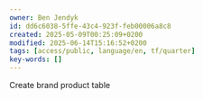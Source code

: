 ```yaml
---
owner: Ben Jendyk
id: dd6c6038-5ffe-43c4-923f-feb00006a8c8
created: 2025-05-09T00:25:09+0200
modified: 2025-06-14T15:16:52+0200
tags: [access/public, language/en, tf/quarter]
key-words: []
---
```


Create brand product table 